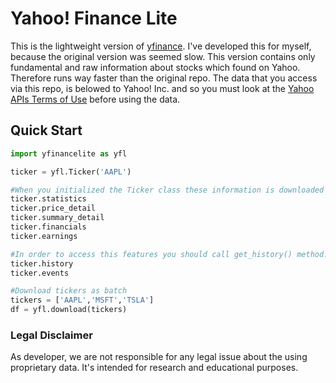 # Yahoo! Finance Lite
This is the lightweight version of [yfinance](https://github.com/ranaroussi/yfinance). I've developed this for myself, because the original version was seemed slow. This version contains only fundamental and raw information about stocks which found on Yahoo. Therefore runs way faster than the original repo. The data that you access via this repo, is belowed to Yahoo! Inc. and so you must look at the [Yahoo APIs Terms of Use](https://policies.yahoo.com/us/en/yahoo/terms/product-atos/apiforydn/index.htm) before using the data.

## Quick Start
```python
import yfinancelite as yfl

ticker = yfl.Ticker('AAPL')

#When you initialized the Ticker class these information is downloaded automatically with just one request to an endpoint.
ticker.statistics
ticker.price_detail
ticker.summary_detail
ticker.financials
ticker.earnings

#In order to access this features you should call get_history() method.
ticker.history
ticker.events

#Download tickers as batch
tickers = ['AAPL','MSFT','TSLA']
df = yfl.download(tickers)
```

### Legal Disclaimer
As developer, we are not responsible for any legal issue about the using proprietary data. It's intended for research and educational purposes.
